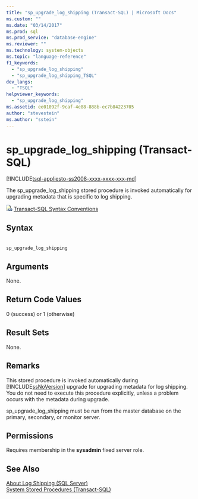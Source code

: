 ```yaml
---
title: "sp_upgrade_log_shipping (Transact-SQL) | Microsoft Docs"
ms.custom: ""
ms.date: "03/14/2017"
ms.prod: sql
ms.prod_service: "database-engine"
ms.reviewer: ""
ms.technology: system-objects
ms.topic: "language-reference"
f1_keywords: 
  - "sp_upgrade_log_shipping"
  - "sp_upgrade_log_shipping_TSQL"
dev_langs: 
  - "TSQL"
helpviewer_keywords: 
  - "sp_upgrade_log_shipping"
ms.assetid: ee01092f-9caf-4e88-888b-ec7b84223705
author: "stevestein"
ms.author: "sstein"
---
```

# sp_upgrade_log_shipping (Transact-SQL)
[!INCLUDE[tsql-appliesto-ss2008-xxxx-xxxx-xxx-md](../../includes/tsql-appliesto-ss2008-xxxx-xxxx-xxx-md.md)]

  The sp_upgrade_log_shipping stored procedure is invoked automatically for upgrading metadata that is specific to log shipping.  
  
 ![Topic link icon](../../database-engine/configure-windows/media/topic-link.gif "Topic link icon") [Transact-SQL Syntax Conventions](../../t-sql/language-elements/transact-sql-syntax-conventions-transact-sql.md)  
  
## Syntax  
  
```  
  
sp_upgrade_log_shipping  
```  
  
## Arguments  
 None.  
  
## Return Code Values  
 0 (success) or 1 (otherwise)  
  
## Result Sets  
 None.  
  
## Remarks  
 This stored procedure is invoked automatically during [!INCLUDE[ssNoVersion](../../includes/ssnoversion-md.md)] upgrade for upgrading metadata for log shipping. You do not need to execute this procedure explicitly, unless a problem occurs with the metadata during upgrade.  
  
 sp_upgrade_log_shipping must be run from the master database on the primary, secondary, or monitor server.  
  
## Permissions  
 Requires membership in the **sysadmin** fixed server role.  
  
## See Also  
 [About Log Shipping &#40;SQL Server&#41;](../../database-engine/log-shipping/about-log-shipping-sql-server.md)   
 [System Stored Procedures &#40;Transact-SQL&#41;](../../relational-databases/system-stored-procedures/system-stored-procedures-transact-sql.md)  
  
  
